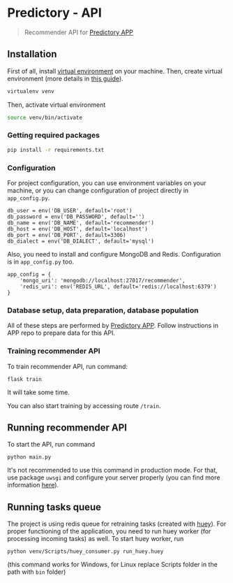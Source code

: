 # Predictory - API

> Recommender API for [Predictory APP](https://github.com/predictory/predictory-app)

## Installation

First of all, install [virtual environment](https://virtualenv.pypa.io/) on your machine.
Then, create virtual environment (more details in [this guide](https://docs.python-guide.org/dev/virtualenvs/)).

``` bash
virtualenv venv
```

Then, activate virtual environment

``` bash
source venv/bin/activate
```

### Getting required packages

``` bash
pip install -r requirements.txt
```

### Configuration

For project configuration, you can use environment variables on your machine, or you can change configuration of project directly in `app_config.py`.

```
db_user = env('DB_USER', default='root')
db_password = env('DB_PASSWORD', default='')
db_name = env('DB_NAME', default='recommender')
db_host = env('DB_HOST', default='localhost')
db_port = env('DB_PORT', default=3306)
db_dialect = env('DB_DIALECT', default='mysql')
```

Also, you need to install and configure MongoDB and Redis. Configuration is in `app_config.py` too.

```
app_config = {
    'mongo_uri': 'mongodb://localhost:27017/recommender',
    'redis_uri': env('REDIS_URL', default='redis://localhost:6379')
}
```

### Database setup, data preparation, database population

All of these steps are performed by [Predictory APP](https://github.com/predictory/predictory-app).
Follow instructions in APP repo to prepare data for this API.

### Training recommender API

To train recommender API, run command:

```
flask train
```

It will take some time.

You can also start training by accessing route `/train`.

## Running recommender API

To start the API, run command

```
python main.py
```

It's not recommended to use this command in production mode. For that, use package `uwsgi` and configure your server properly (you can find more information [here](https://www.digitalocean.com/community/tutorials/how-to-serve-flask-applications-with-uswgi-and-nginx-on-ubuntu-18-04)).

## Running tasks queue

The project is using redis queue for retraining tasks (created with [huey](https://github.com/coleifer/huey)).  For proper functioning of the application, you need to run huey worker (for processing incoming tasks) as well. To start huey worker, run
```
python venv/Scripts/huey_consumer.py run_huey.huey
```
(this command works for Windows, for Linux replace Scripts folder in the path with `bin` folder)
